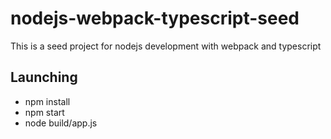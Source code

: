 # nodejs-webpack-typescript-seed

This is a seed project for nodejs development with webpack and typescript

## Launching

* npm install
* npm start
* node build/app.js
